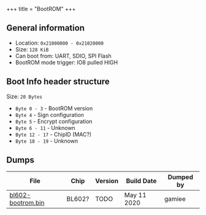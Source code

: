 +++
title = "BootROM"
+++

## General information

- Location: `0x21000000 - 0x21020000`
- Size: `128 KiB`
- Can boot from: UART, SDIO, SPI Flash
- BootROM mode trigger: IO8 pulled HIGH

## Boot Info header structure

Size: `20 Bytes`

- `Byte 0 - 3` - BootROM version
- `Byte 4` - Sign configuration
- `Byte 5` - Encrypt configuration
- `Byte 6 - 11` - Unknown
- `Byte 12 - 17` - ChipID (MAC?)
- `Byte 18 - 19` - Unknown


## Dumps

| File                                                                       | Chip   | Version | Build Date            | Dumped by |
|----------------------------------------------------------------------------|--------|---------|-----------------------|-----------|
| [bl602-bootrom.bin](/binaries/bl60x/bl602-bootrom.bin)                     | BL602? | TODO    | May 11 2020           | gamiee    |